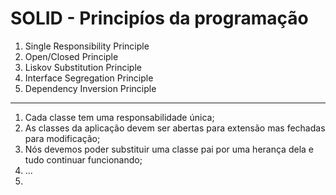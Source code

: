 # SOLID - Principíos da programação

1. Single Responsibility Principle
2. Open/Closed Principle
3. Liskov Substitution Principle
4. Interface Segregation Principle
5. Dependency Inversion Principle


-----------------------------------
1. Cada classe tem uma responsabilidade única;
2. As classes da aplicação devem ser abertas para extensão mas fechadas para modificação;
3. Nós devemos poder substituir uma classe pai por uma herança dela e tudo continuar funcionando;
4. ...
5. 